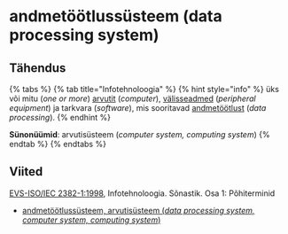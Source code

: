 # andmetöötlussüsteem \(data processing system\)

## Tähendus

{% tabs %}
{% tab title="Infotehnoloogia" %}
{% hint style="info" %}
üks või mitu \(_one or more_\) [arvutit](arvuti-computer.md) \(_computer_\),  [välisseadmed](vaelisseadmed-peripheral-equipment.md) \(_peripheral equipment_\) ja tarkvara \(_software_\), mis sooritavad [andmetöötlust](andmetoeoetlus-data-processing.md) \(_data processing_\).
{% endhint %}

**Sünonüümid**: arvutisüsteem \(_computer system, computing system_\)
{% endtab %}
{% endtabs %}

## Viited

[EVS-ISO/IEC 2382-1:1998](https://www.evs.ee/et/evs-iso-iec-2382-1-1998), Infotehnoloogia. Sõnastik. Osa 1: Põhiterminid

* [andmetöötlussüsteem, arvutisüsteem \(_data processing system, computer system, computing system_\)](https://www.eki.ee/dict/its/index.cgi?Q=D05F11D0-6C03-1014-88DC-FC5F0DBED45A&F=GUID&C01=1&C02=0&C10=1)


